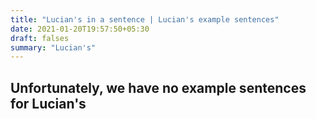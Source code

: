 ```yaml
---
title: "Lucian's in a sentence | Lucian's example sentences"
date: 2021-01-20T19:57:50+05:30
draft: falses
summary: "Lucian's"
---
```

## Unfortunately, we have no example sentences for Lucian's                 

